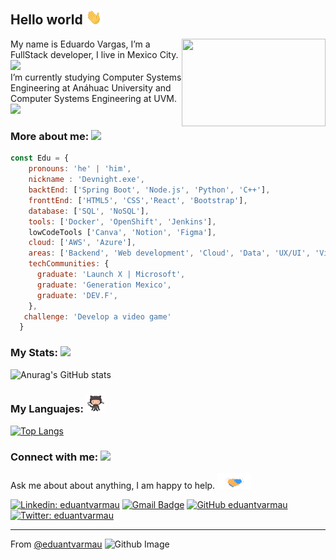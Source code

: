 <h2> Hello world <img src="https://github.com/SatYu26/SatYu26/blob/master/Assets/Hi.gif" width="25px"></h2>
<img align='right' src="https://media.giphy.com/media/dMLmQfCO7lCA2gX3tw/giphy.gif" width="230" height="140">

My name is Eduardo Vargas, I’m a FullStack developer, I live in Mexico City. <img src="https://i.pinimg.com/originals/e5/93/ab/e593ab0589d5f1b389e4dfbcce2bce20.gif" width="35px"> <br>
I’m currently studying Computer Systems Engineering at Anáhuac University and Computer Systems Engineering at UVM. <img src="http://pa1.narvii.com/6708/b25eb309d98af70a11ccf928c233f619d8a910c2_00.gif" width="35px"> 

### More about me: <img src="https://media.giphy.com/media/VgCDAzcKvsR6OM0uWg/giphy.gif" width="35">

```javascript
const Edu = {
    pronouns: 'he' | 'him',
    nickname : 'Devnight.exe',
    backtEnd: ['Spring Boot', 'Node.js', 'Python', 'C++'],
    fronttEnd: ['HTML5', 'CSS','React', 'Bootstrap'],
    database: ['SQL', 'NoSQL'],
    tools: ['Docker', 'OpenShift', 'Jenkins'],
    lowCodeTools ['Canva', 'Notion', 'Figma'],
    cloud: ['AWS', 'Azure'],
    areas: ['Backend', 'Web development', 'Cloud', 'Data', 'UX/UI', 'Video games development'],
    techCommunities: {
      graduate: 'Launch X | Microsoft',
      graduate: 'Generation Mexico',
      graduate: 'DEV.F',
    },
   challenge: 'Develop a video game'
  }
```

### My Stats: <img src="https://i.gifer.com/origin/24/2432cf5ff737ad7d1794a29d042eb02e_w200.gif" width="35px" /> 

![Anurag's GitHub stats](https://github-readme-stats.vercel.app/api?username=eduantvarmau&show_icons=true&theme=github_dark)



### My Languajes: <img src="https://raw.githubusercontent.com/iCharlesZ/FigureBed/master/img/octocat.gif" width="30">

[![Top Langs](https://github-readme-stats.vercel.app/api/top-langs/?username=eduantvarmau&langs_count=8&layout=compact&theme=github_dark)](https://github.com/anuraghazra/github-readme-stats)

### Connect with me: <img src="https://github.com/SP-XD/SP-XD/blob/main/images/letterbox.gif?raw=true" width="25" />

Ask me about about anything, I am happy to help.  <img src="https://github.com/SatYu26/SatYu26/blob/master/Assets/Handshake.gif" height="25px">

[![Linkedin: eduantvarmau](https://img.shields.io/badge/-eduantvarmau-blue?style=flat-square&logo=Linkedin&logoColor=white&link=https://www.linkedin.com/in/eduantvarmau/)](https://www.linkedin.com/in/eduantvarmau/)
[![Gmail Badge](https://img.shields.io/badge/-eduant.varmau@gmail.com-c14438?style=flat-square&logo=Gmail&logoColor=white&link=mailto:eduant.varmau@gmail.com)](mailto:ashwanicena5@gmail.com) 
[![GitHub eduantvarmau](https://img.shields.io/github/followers/eduantvarmau?label=follow&style=social)](https://github.com/eduantvarmau)
[![Twitter: eduantvarmau](https://img.shields.io/twitter/follow/eduantvarmau?style=social)](https://twitter.com/eduantvarmau)

---

From [@eduantvarmau](https://github.com/eduantvarmau)  <img width="25px" alt="Github Image" src="https://media.giphy.com/media/CN8RJQ9PWBk5y/giphy.gif" /> 
